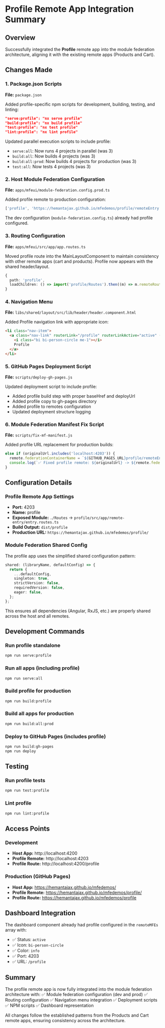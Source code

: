 # Profile Remote App Integration Summary

## Overview

Successfully integrated the **Profile** remote app into the module federation architecture, aligning it with the existing remote apps (Products and Cart).

## Changes Made

### 1. Package.json Scripts

**File:** `package.json`

Added profile-specific npm scripts for development, building, testing, and linting:

```json
"serve:profile": "nx serve profile"
"build:profile": "nx build profile"
"test:profile": "nx test profile"
"lint:profile": "nx lint profile"
```

Updated parallel execution scripts to include profile:

- `serve:all`: Now runs 4 projects in parallel (was 3)
- `build:all`: Now builds 4 projects (was 3)
- `build:all:prod`: Now builds 4 projects for production (was 3)
- `test:all`: Now tests 4 projects (was 3)

### 2. Host Module Federation Configuration

**File:** `apps/mfeui/module-federation.config.prod.ts`

Added profile remote to production configuration:

```typescript
['profile', 'https://hemantajax.github.io/mfedemos/profile/remoteEntry.mjs'];
```

The dev configuration (`module-federation.config.ts`) already had profile configured.

### 3. Routing Configuration

**File:** `apps/mfeui/src/app/app.routes.ts`

Moved profile route into the MainLayoutComponent to maintain consistency with other remote apps (cart and products). Profile now appears with the shared header/layout.

```typescript
{
  path: 'profile',
  loadChildren: () => import('profile/Routes').then((m) => m.remoteRoutes),
}
```

### 4. Navigation Menu

**File:** `libs/shared/layout/src/lib/header/header.component.html`

Added Profile navigation link with appropriate icon:

```html
<li class="nav-item">
  <a class="nav-link" routerLink="/profile" routerLinkActive="active" (click)="toggleMenu()">
    <i class="bi bi-person-circle me-1"></i>
    Profile
  </a>
</li>
```

### 5. GitHub Pages Deployment Script

**File:** `scripts/deploy-gh-pages.js`

Updated deployment script to include profile:

- Added profile build step with proper baseHref and deployUrl
- Added profile copy to gh-pages directory
- Added profile to remotes configuration
- Updated deployment structure logging

### 6. Module Federation Manifest Fix Script

**File:** `scripts/fix-mf-manifest.js`

Added profile URL replacement for production builds:

```javascript
else if (originalUrl.includes('localhost:4203')) {
  remote.federationContainerName = `${GITHUB_PAGES_URL}profile/remoteEntry.mjs`;
  console.log(`✅ Fixed profile remote: ${originalUrl} -> ${remote.federationContainerName}`);
}
```

## Configuration Details

### Profile Remote App Settings

- **Port:** 4203
- **Name:** profile
- **Exposed Module:** `./Routes` → `profile/src/app/remote-entry/entry.routes.ts`
- **Build Output:** `dist/profile`
- **Production URL:** `https://hemantajax.github.io/mfedemos/profile/`

### Module Federation Shared Config

The profile app uses the simplified shared configuration pattern:

```typescript
shared: (libraryName, defaultConfig) => {
  return {
    ...defaultConfig,
    singleton: true,
    strictVersion: false,
    requiredVersion: false,
    eager: false,
  };
};
```

This ensures all dependencies (Angular, RxJS, etc.) are properly shared across the host and all remotes.

## Development Commands

### Run profile standalone

```bash
npm run serve:profile
```

### Run all apps (including profile)

```bash
npm run serve:all
```

### Build profile for production

```bash
npm run build:profile
```

### Build all apps for production

```bash
npm run build:all:prod
```

### Deploy to GitHub Pages (includes profile)

```bash
npm run build:gh-pages
npm run deploy
```

## Testing

### Run profile tests

```bash
npm run test:profile
```

### Lint profile

```bash
npm run lint:profile
```

## Access Points

### Development

- **Host App:** http://localhost:4200
- **Profile Remote:** http://localhost:4203
- **Profile Route:** http://localhost:4200/profile

### Production (GitHub Pages)

- **Host App:** https://hemantajax.github.io/mfedemos/
- **Profile Remote:** https://hemantajax.github.io/mfedemos/profile/
- **Profile Route:** https://hemantajax.github.io/mfedemos/profile

## Dashboard Integration

The dashboard component already had profile configured in the `remoteMFEs` array with:

- ✅ Status: `active`
- ✅ Icon: `bi-person-circle`
- ✅ Color: `info`
- ✅ Port: 4203
- ✅ URL: `/profile`

## Summary

The profile remote app is now fully integrated into the module federation architecture with:
✅ Module federation configuration (dev and prod)
✅ Routing configuration
✅ Navigation menu integration
✅ Deployment scripts
✅ NPM scripts
✅ Dashboard representation

All changes follow the established patterns from the Products and Cart remote apps, ensuring consistency across the architecture.



